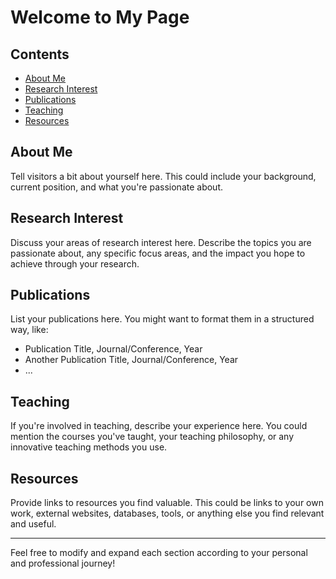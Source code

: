 # Welcome to My Page

## Contents
- [About Me](#about-me)
- [Research Interest](#research-interest)
- [Publications](#publications)
- [Teaching](#teaching)
- [Resources](#resources)

## About Me
Tell visitors a bit about yourself here. This could include your background, current position, and what you're passionate about.

## Research Interest
Discuss your areas of research interest here. Describe the topics you are passionate about, any specific focus areas, and the impact you hope to achieve through your research.

## Publications
List your publications here. You might want to format them in a structured way, like:

- Publication Title, Journal/Conference, Year
- Another Publication Title, Journal/Conference, Year
- ...

## Teaching
If you're involved in teaching, describe your experience here. You could mention the courses you've taught, your teaching philosophy, or any innovative teaching methods you use.

## Resources
Provide links to resources you find valuable. This could be links to your own work, external websites, databases, tools, or anything else you find relevant and useful.

---

Feel free to modify and expand each section according to your personal and professional journey!
